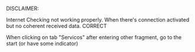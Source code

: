 DISCLAIMER:

Internet Checking not working properly. When there's connection activated but no coherent received data. CORRECT

When clicking on tab "Servicos" after entering other fragment, go to the start (or have some indicator)

